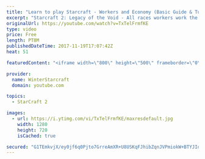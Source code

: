 ```yaml
---
title: "Learn to play Starcraft - Workers and Economy (Basic Guide & Tutorial)"
excerpt: "Starcraft 2: Legacy of the Void - All races workers work the same (mule notwithstanding!)  Wiki on mining: http://wiki.teamliquid.net/starcraft2/Mining_Minerals"
originalUrl: https://youtube.com/watch?v=TxTelFrmfKE
type: video
price: Free
length: PT8M
publishedDateTime: 2017-11-19T17:07:42Z
heat: 51

featuredContent: "<iframe width=\"800\" height=\"500\" frameborder=\"0\" src=\"https://www.youtube.com/embed/TxTelFrmfKE\" allow=\"accelerometer; autoplay; encrypted-media; gyroscope; picture-in-picture\" allowfullscreen></iframe>"

provider:
  name: WinterStarcraft
  domain: youtube.com

topics:
  - StarCraft 2

images:
  - url: https://i.ytimg.com/vi/TxTelFrmfKE/maxresdefault.jpg
    width: 1280
    height: 720
    isCached: true

secured: "G1TEmkvjX/ey0jf6q0Pjto7GrreAmXR+U8USKqFJhibZqnJVPmiokW+BTYJIo+AMct790E1wGa7F3sT0gwkAGiCFN67lmGLNz3CSqctVd808cPjUXS71h2yldhlG0BdpjNBt6Bpr9QOqKHM6wTFjThV8KvaqSpnODSJmuK9/m74vml3yxX/eAmEpapuABuNcbkb2jd+Wh/cKmnkw5dNJIKAQYQqviTLmnsFebCPNgWvQgKIXLElcPdhbIW7CGFjEpuFajZN9ZxO0NW7C4lwawl7jTC+ghHud66xhT3Mx2/p2u1lMZmUgTL8Q63EW2dxjTBOB72msoKywRqbZXQexPvw4cKdwq7AyQlGFInoTlvRd7ZZpBY3rWhOoEDMnnkJ8jiLm36dd68Gfc2d6dy5EU6utBxn8QfZkbvEjfTz9mA4=;/NjebuCNR2pCF2E5G4lpmw=="
---
```



